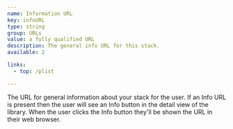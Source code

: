 ```yaml
---
name: Information URL
key: infoURL
type: string
group: URLs
value: a fully qualified URL 
description: The general info URL for this stack.
available: 2

links:
  - top: /plist

---
```

The URL for general information about your stack for the user. 
If an Info URL is present then the user will see an Info button in the detail view of the library. When the user clicks the Info button they'll be shown the URL in their web browser.

